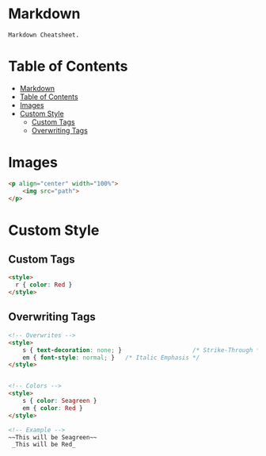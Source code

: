 # Markdown

    Markdown Cheatsheet.

# Table of Contents

- [Markdown](#markdown)
- [Table of Contents](#table-of-contents)
- [Images](#images)
- [Custom Style](#custom-style)
  - [Custom Tags](#custom-tags)
  - [Overwriting Tags](#overwriting-tags)

# Images

```html
<p align="center" width="100%">
    <img src="path">
</p>
```

# Custom Style

## Custom Tags

```html
<style>
  r { color: Red }
</style>
```

## Overwriting Tags

```html
<!-- Overwrites -->
<style>
    s { text-decoration: none; }                    /* Strike-Through */
    em { font-style: normal; }   /* Italic Emphasis */
</style>


<!-- Colors -->
<style>
    s { color: Seagreen }
    em { color: Red }
</style>
```
```html
<!-- Example -->
~~This will be Seagreen~~
 _This will be Red_
 ```